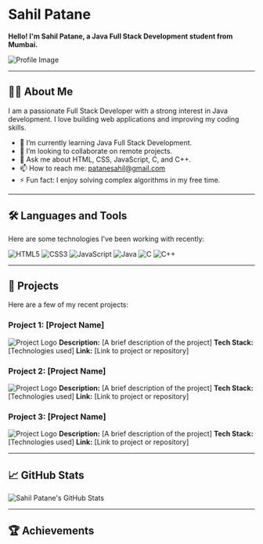 # Sahil Patane

**Hello! I'm Sahil Patane, a Java Full Stack Development student from Mumbai.**

![Profile Image](https://via.placeholder.com/150) <!-- Replace with your profile image URL -->

---

## 👩‍💻 About Me

I am a passionate Full Stack Developer with a strong interest in Java development. I love building web applications and improving my coding skills.

- 🌱 I’m currently learning Java Full Stack Development.
- 👯 I’m looking to collaborate on remote projects.
- 💬 Ask me about HTML, CSS, JavaScript, C, and C++.
- 📫 How to reach me: [patanesahil@gmail.com](mailto:patanesahil@gmail.com)
- ⚡ Fun fact: I enjoy solving complex algorithms in my free time.

---

## 🛠️ Languages and Tools

Here are some technologies I've been working with recently:

![HTML5](https://img.shields.io/badge/-HTML5-E34F26?style=flat-square&logo=html5&logoColor=white)
![CSS3](https://img.shields.io/badge/-CSS3-1572B6?style=flat-square&logo=css3)
![JavaScript](https://img.shields.io/badge/-JavaScript-F7DF1E?style=flat-square&logo=javascript&logoColor=black)
![Java](https://img.shields.io/badge/-Java-007396?style=flat-square&logo=java&logoColor=white)
![C](https://img.shields.io/badge/-C-A8B9CC?style=flat-square&logo=c&logoColor=black)
![C++](https://img.shields.io/badge/-C++-00599C?style=flat-square&logo=c%2B%2B&logoColor=white)

---

## 🚀 Projects

Here are a few of my recent projects:

### Project 1: [Project Name]
![Project Logo](https://via.placeholder.com/50) <!-- Replace with your project logo URL -->
**Description:** [A brief description of the project]
**Tech Stack:** [Technologies used]
**Link:** [Link to project or repository]

### Project 2: [Project Name]
![Project Logo](https://via.placeholder.com/50) <!-- Replace with your project logo URL -->
**Description:** [A brief description of the project]
**Tech Stack:** [Technologies used]
**Link:** [Link to project or repository]

### Project 3: [Project Name]
![Project Logo](https://via.placeholder.com/50) <!-- Replace with your project logo URL -->
**Description:** [A brief description of the project]
**Tech Stack:** [Technologies used]
**Link:** [Link to project or repository]

---

## 📈 GitHub Stats

![Sahil Patane's GitHub Stats](https://github-readme-stats.vercel.app/api?username=your-github-username&show_icons=true&theme=radical)

---

## 🏆 Achievements
